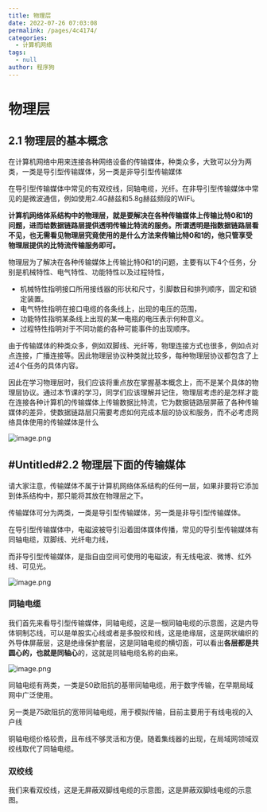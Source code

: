 ```yaml
---
title: 物理层
date: 2022-07-26 07:03:08
permalink: /pages/4c4174/
categories:  
  - 计算机网络
tags: 
  - null
author: 程序狗
---
```

# 物理层
## 2.1 物理层的基本概念

在计算机网络中[‍]()[‍]()用来连接各种网络设备的传输媒体，种类众多，大致可以分为两类，一类是导引型传输媒体，[‍]()[‍]()另一类是非导引型传输媒体[‍]()[‍]()

在导引型传输媒体中常见的有双绞线，同轴电缆，[‍]()[‍]()光纤。在非导引型传输媒体中常见的是微波通信，例如使用2.4G赫兹[‍]()[‍]()和5.8g赫兹频段的WiFi。

**计算机网络体系结构中的物理层，‍‍就是要解决在各种传输媒体上传输比特0和1的问题，进而给数据链路层提供透明传输比特流的服务。‍‍所谓透明是指数据链路层看不见，也无需看见物理层究竟使用的是什么方法‍‍来传输比特0和1的，他只管享受物理层提供的比特流传输服务即可。**

物理层为了解决在各种传输媒体上传输比特0和1的问题，主要有以下4个任务，[‍]()[‍]()分别是机械特性、电气特性、功能特性以及过程特性，[‍]()[‍]()

* 机械特性指明接口所用接线器的形状和尺寸，引脚数目和排列顺序，[‍]()[‍]()固定和锁定装置。
* 电气特性指明在接口电缆的各条线上，出现的电压的范围，[‍]()[‍]()
* 功能特性指明某条线上出现的某一电瓶的电压表示何种意义。
* 过程特性[‍]()[‍]()指明对于不同功能的各种可能事件的出现顺序。[‍]()[‍]()

由于传输媒体的种类众多，例如双脚线、[‍]()[‍]()光纤等，物理连接方式也很多，例如点对点连接，广播连接等。因此[‍]()[‍]()物理层协议种类就比较多，每种物理层协议都包含了上述4个任务的具体内容。

因此[‍]()[‍]()在学习物理层时，我们应该将重点放在掌握基本概念上，而不是某个具体的物理层协议。[‍]()[‍]()通过本节课的学习，同学们应该理解并记住，[‍]()[‍]()物理层考虑的是怎样才能在连接各种计算机的传输媒体上传输数据比特流，[‍]()[‍]()它为数据链路层屏蔽了各种传输媒体的差异，使数据链路层只需要考虑[‍]()[‍]()如何完成本层的协议和服务，而不必考虑网络具体使用的传输媒体是什么[‍]()

![image.png](assets/image-20211211141048-ppyo5wa.png)


## #Untitled#2.2 物理层下面的传输媒体

请大家注意，传输媒体不属于计算机网络体系结构的任何一层，如果非要将它添加到体系结构中，[‍]()[‍]()那只能将其放在物理层之下。

传输媒体可分为两类，一类是导引型传输媒体，[‍]()[‍]()另一类是非导引型传输媒体。

在导引型传输媒体中，电磁波被导引沿着固体媒体传播，[‍]()[‍]()常见的导引型传输媒体有同轴电缆，双脚线、[‍]()[‍]()光纤电力线，

而非导引型传输媒体，是指自由空间可使用的电磁波，有无线电波、[‍]()[‍]()微博、红外线、可见光。[‍]()[‍]()

![image.png](assets/image-20211211141432-cfeih6l.png)



### 同轴电缆

我们首先来看导引型传输媒体，同轴电缆，[‍]()[‍]()这是一根同轴电缆的示意图，这是内导体铜制芯线，可以是单股实心线或者是多股绞和线，[‍]()[‍]()这是绝缘层，这是网状编织的外导体屏蔽层，[‍]()[‍]()这是绝缘保护套层，这是同轴电缆的横切面，可以看出**各层都是共圆心的，‍‍也就是同轴心**的，这就是同轴电缆名称的由来。

![image.png](assets/image-20211211141605-0qf15x0.png)


同轴电缆有两类，[‍]()[‍]()一类是50欧阻抗的基带同轴电缆，用于数字传输，在早期局域网中广泛使用。

另一类[‍]()[‍]()是75欧阻抗的宽带同轴电缆，用于模拟传输，目前主要用于有线电视的入户线[‍]()[‍]()

铜轴电缆价格较贵，且布线不够灵活和方便。[‍]()[‍]()随着集线器的出现，在局域网领域双绞线取代了同轴电缆。



### 双绞线

我们来看双绞线，[‍]()[‍]()这是无屏蔽双脚线电缆的示意图，这是屏蔽双脚线电缆的示意图。